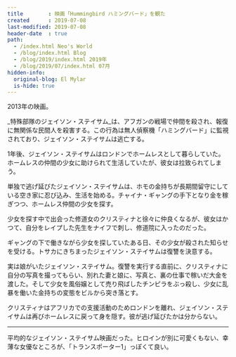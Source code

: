```yaml
---
title        : 映画「Hummingbird ハミングバード」を観た
created      : 2019-07-08
last-modified: 2019-07-08
header-date  : true
path:
  - /index.html Neo's World
  - /blog/index.html Blog
  - /blog/2019/index.html 2019年
  - /blog/2019/07/index.html 07月
hidden-info:
  original-blog: El Mylar
  is-hide: true
---
```


2013年の映画。

_特殊部隊のジェイソン・ステイサム_は、アフガンの戦場で仲間を殺され、報復に無関係な民間人を殺害する。この行為は無人偵察機「ハミングバード」に監視されており、ジェイソン・ステイサムは逃亡する。

1年後、ジェイソン・ステイサムはロンドンでホームレスとして暮らしていた。ホームレスの仲間の少女に助けられて生活していたが、彼女は拉致られてしまう。

単独で逃げ延びたジェイソン・ステイサムは、ホモの金持ちが長期間留守にしている空き家に忍び込み、生活を始める。チャイナ・ギャングの手下となり金を稼ぎつつ、ホームレス仲間の少女を探す。

少女を探す中で出会った修道女のクリスティナと徐々に仲良くなるが、彼女はかつて、自分をレイプした先生をナイフで刺し、修道院に入ったのだった。

ギャングの下で働きながら少女を探していたある日、その少女が殺された知らせを受ける。トサカにきちまったジェイソン・ステイサムは復讐を決意する。

実は娘がいたジェイソン・ステイサム。復讐を実行する直前に、クリスティナに自分の写真を撮ってもらい、別れた妻と娘に、写真と、裏の仕事で稼いだ大金を渡した。そして少女を風俗嬢として売り飛ばしたチンピラをぶっ殺し、少女に乱暴を働いた金持ちの変態をビルから突き落とす。

クリスティナはアフリカでの支援活動のためロンドンを離れ、ジェイソン・ステイサムは再びホームレスに戻って身を隠す。彼が逃げ延びたかは分からない。

---

平均的なジェイソン・ステイサム映画だった。ヒロインが別に可愛くもない、幸薄な女優なところが、「トランスポーター1」っぽくて良い。
